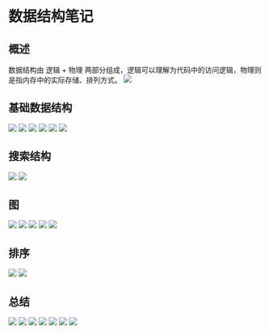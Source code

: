 # 数据结构笔记
## 概述
数据结构由 逻辑 + 物理 两部分组成，逻辑可以理解为代码中的访问逻辑，物理则是指内存中的实际存储、排列方式。
![](pics/408_数据结构/1.JPG)
## 基础数据结构
![](pics/408_数据结构/2.JPG)
![](pics/408_数据结构/3.JPG)
![](pics/408_数据结构/4.JPG)
![](pics/408_数据结构/5.JPG)
![](pics/408_数据结构/6.JPG)
![](pics/408_数据结构/7.JPG)
## 搜索结构
![](pics/408_数据结构/8.JPG)
![](pics/408_数据结构/9.JPG)
## 图
![](pics/408_数据结构/10.JPG)
![](pics/408_数据结构/11.JPG)
![](pics/408_数据结构/12.JPG)
![](pics/408_数据结构/13.JPG)
![](pics/408_数据结构/14.JPG)
## 排序
![](pics/408_数据结构/15.JPG)
![](pics/408_数据结构/16.JPG)
## 总结
![](pics/408_数据结构/17.JPG)
![](pics/408_数据结构/18.JPG)
![](pics/408_数据结构/19.JPG)
![](pics/408_数据结构/20.JPG)
![](pics/408_数据结构/21.JPG)
![](pics/408_数据结构/22.JPG)
![](pics/408_数据结构/23.JPG)
